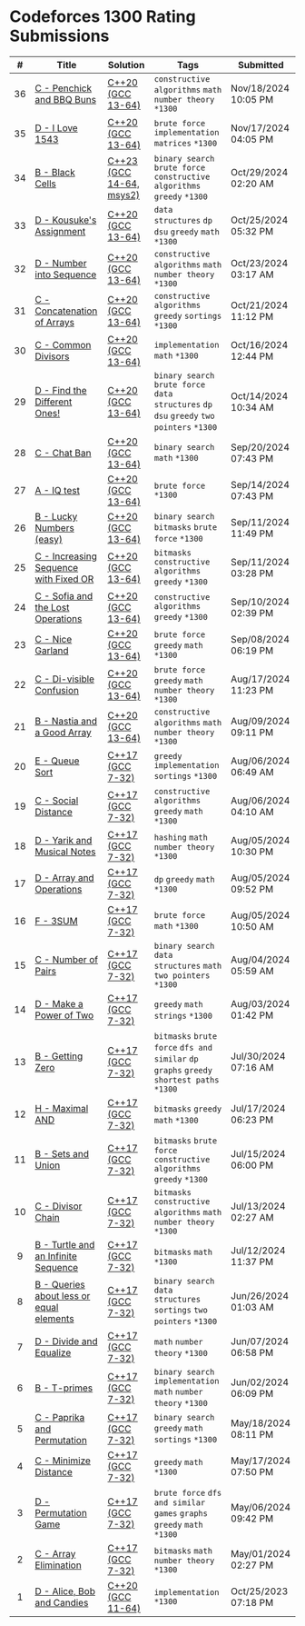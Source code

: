 # Codeforces 1300 Rating Submissions

| # | Title | Solution | Tags | Submitted |
|:-:|-------|----------|------|-----------|
| 36 | [C - Penchick and BBQ Buns](https://codeforces.com/contest/2031/problem/C) | [C++20 (GCC 13-64)](https://codeforces.com/contest/2031/submission/292217361) | `constructive algorithms` `math` `number theory` `*1300` | Nov/18/2024 10:05 PM |
| 35 | [D - I Love 1543](https://codeforces.com/contest/2036/problem/D) | [C++20 (GCC 13-64)](https://codeforces.com/contest/2036/submission/291918001) | `brute force` `implementation` `matrices` `*1300` | Nov/17/2024 04:05 PM |
| 34 | [B - Black Cells](https://codeforces.com/contest/2026/problem/B) | [C++23 (GCC 14-64, msys2)](https://codeforces.com/contest/2026/submission/288638660) | `binary search` `brute force` `constructive algorithms` `greedy` `*1300` | Oct/29/2024 02:20 AM |
| 33 | [D - Kousuke's Assignment](https://codeforces.com/contest/2033/problem/D) | [C++20 (GCC 13-64)](https://codeforces.com/contest/2033/submission/287909306) | `data structures` `dp` `dsu` `greedy` `math` `*1300` | Oct/25/2024 05:32 PM |
| 32 | [D - Number into Sequence](https://codeforces.com/contest/1454/problem/D) | [C++20 (GCC 13-64)](https://codeforces.com/contest/1454/submission/287435896) | `constructive algorithms` `math` `number theory` `*1300` | Oct/23/2024 03:17 AM |
| 31 | [C - Concatenation of Arrays](https://codeforces.com/contest/2024/problem/C) | [C++20 (GCC 13-64)](https://codeforces.com/contest/2024/submission/287254085) | `constructive algorithms` `greedy` `sortings` `*1300` | Oct/21/2024 11:12 PM |
| 30 | [C - Common Divisors](https://codeforces.com/contest/1203/problem/C) | [C++20 (GCC 13-64)](https://codeforces.com/contest/1203/submission/286173756) | `implementation` `math` `*1300` | Oct/16/2024 12:44 PM |
| 29 | [D - Find the Different Ones!](https://codeforces.com/contest/1927/problem/D) | [C++20 (GCC 13-64)](https://codeforces.com/contest/1927/submission/285763402) | `binary search` `brute force` `data structures` `dp` `dsu` `greedy` `two pointers` `*1300` | Oct/14/2024 10:34 AM |
| 28 | [C - Chat Ban](https://codeforces.com/contest/1612/problem/C) | [C++20 (GCC 13-64)](https://codeforces.com/contest/1612/submission/281999844) | `binary search` `math` `*1300` | Sep/20/2024 07:43 PM |
| 27 | [A - IQ test](https://codeforces.com/contest/25/problem/A) | [C++20 (GCC 13-64)](https://codeforces.com/contest/25/submission/281129935) | `brute force` `*1300` | Sep/14/2024 07:43 PM |
| 26 | [B - Lucky Numbers (easy)](https://codeforces.com/contest/96/problem/B) | [C++20 (GCC 13-64)](https://codeforces.com/contest/96/submission/280769896) | `binary search` `bitmasks` `brute force` `*1300` | Sep/11/2024 11:49 PM |
| 25 | [C - Increasing Sequence with Fixed OR](https://codeforces.com/contest/1988/problem/C) | [C++20 (GCC 13-64)](https://codeforces.com/contest/1988/submission/280709629) | `bitmasks` `constructive algorithms` `greedy` `*1300` | Sep/11/2024 03:28 PM |
| 24 | [C - Sofia and the Lost Operations](https://codeforces.com/contest/1980/problem/C) | [C++20 (GCC 13-64)](https://codeforces.com/contest/1980/submission/280545048) | `constructive algorithms` `greedy` `*1300` | Sep/10/2024 02:39 PM |
| 23 | [C - Nice Garland](https://codeforces.com/contest/1108/problem/C) | [C++20 (GCC 13-64)](https://codeforces.com/contest/1108/submission/280321065) | `brute force` `greedy` `math` `*1300` | Sep/08/2024 06:19 PM |
| 22 | [C - Di-visible Confusion](https://codeforces.com/contest/1604/problem/C) | [C++20 (GCC 13-64)](https://codeforces.com/contest/1604/submission/276960574) | `brute force` `greedy` `math` `number theory` `*1300` | Aug/17/2024 11:23 PM |
| 21 | [B - Nastia and a Good Array](https://codeforces.com/contest/1521/problem/B) | [C++20 (GCC 13-64)](https://codeforces.com/contest/1521/submission/275407504) | `constructive algorithms` `math` `number theory` `*1300` | Aug/09/2024 09:11 PM |
| 20 | [E - Queue Sort](https://codeforces.com/contest/1899/problem/E) | [C++17 (GCC 7-32)](https://codeforces.com/contest/1899/submission/274611946) | `greedy` `implementation` `sortings` `*1300` | Aug/06/2024 06:49 AM |
| 19 | [C - Social Distance](https://codeforces.com/contest/1367/problem/C) | [C++17 (GCC 7-32)](https://codeforces.com/contest/1367/submission/274603977) | `constructive algorithms` `greedy` `math` `*1300` | Aug/06/2024 04:10 AM |
| 18 | [D - Yarik and Musical Notes](https://codeforces.com/contest/1899/problem/D) | [C++17 (GCC 7-32)](https://codeforces.com/contest/1899/submission/274569128) | `hashing` `math` `number theory` `*1300` | Aug/05/2024 10:30 PM |
| 17 | [D - Array and Operations](https://codeforces.com/contest/1618/problem/D) | [C++17 (GCC 7-32)](https://codeforces.com/contest/1618/submission/274563722) | `dp` `greedy` `math` `*1300` | Aug/05/2024 09:52 PM |
| 16 | [F - 3SUM](https://codeforces.com/contest/1692/problem/F) | [C++17 (GCC 7-32)](https://codeforces.com/contest/1692/submission/274475651) | `brute force` `math` `*1300` | Aug/05/2024 10:50 AM |
| 15 | [C - Number of Pairs](https://codeforces.com/contest/1538/problem/C) | [C++17 (GCC 7-32)](https://codeforces.com/contest/1538/submission/274248307) | `binary search` `data structures` `math` `two pointers` `*1300` | Aug/04/2024 05:59 AM |
| 14 | [D - Make a Power of Two](https://codeforces.com/contest/1560/problem/D) | [C++17 (GCC 7-32)](https://codeforces.com/contest/1560/submission/274132420) | `greedy` `math` `strings` `*1300` | Aug/03/2024 01:42 PM |
| 13 | [B - Getting Zero](https://codeforces.com/contest/1661/problem/B) | [C++17 (GCC 7-32)](https://codeforces.com/contest/1661/submission/273408861) | `bitmasks` `brute force` `dfs and similar` `dp` `graphs` `greedy` `shortest paths` `*1300` | Jul/30/2024 07:16 AM |
| 12 | [H - Maximal AND](https://codeforces.com/contest/1669/problem/H) | [C++17 (GCC 7-32)](https://codeforces.com/contest/1669/submission/271027118) | `bitmasks` `greedy` `math` `*1300` | Jul/17/2024 06:23 PM |
| 11 | [B - Sets and Union](https://codeforces.com/contest/1882/problem/B) | [C++17 (GCC 7-32)](https://codeforces.com/contest/1882/submission/270623929) | `bitmasks` `brute force` `constructive algorithms` `greedy` `*1300` | Jul/15/2024 06:00 PM |
| 10 | [C - Divisor Chain](https://codeforces.com/contest/1864/problem/C) | [C++17 (GCC 7-32)](https://codeforces.com/contest/1864/submission/270236374) | `bitmasks` `constructive algorithms` `math` `number theory` `*1300` | Jul/13/2024 02:27 AM |
| 9 | [B - Turtle and an Infinite Sequence](https://codeforces.com/contest/1981/problem/B) | [C++17 (GCC 7-32)](https://codeforces.com/contest/1981/submission/270218064) | `bitmasks` `math` `*1300` | Jul/12/2024 11:37 PM |
| 8 | [B - Queries about less or equal elements](https://codeforces.com/contest/600/problem/B) | [C++17 (GCC 7-32)](https://codeforces.com/contest/600/submission/267423715) | `binary search` `data structures` `sortings` `two pointers` `*1300` | Jun/26/2024 01:03 AM |
| 7 | [D - Divide and Equalize](https://codeforces.com/contest/1881/problem/D) | [C++17 (GCC 7-32)](https://codeforces.com/contest/1881/submission/264595812) | `math` `number theory` `*1300` | Jun/07/2024 06:58 PM |
| 6 | [B - T-primes](https://codeforces.com/contest/230/problem/B) | [C++17 (GCC 7-32)](https://codeforces.com/contest/230/submission/263748508) | `binary search` `implementation` `math` `number theory` `*1300` | Jun/02/2024 06:09 PM |
| 5 | [C - Paprika and Permutation](https://codeforces.com/contest/1617/problem/C) | [C++17 (GCC 7-32)](https://codeforces.com/contest/1617/submission/261540919) | `binary search` `greedy` `math` `sortings` `*1300` | May/18/2024 08:11 PM |
| 4 | [C - Minimize Distance](https://codeforces.com/contest/1591/problem/C) | [C++17 (GCC 7-32)](https://codeforces.com/contest/1591/submission/261338892) | `greedy` `math` `*1300` | May/17/2024 07:50 PM |
| 3 | [D - Permutation Game](https://codeforces.com/contest/1968/problem/D) | [C++17 (GCC 7-32)](https://codeforces.com/contest/1968/submission/259773560) | `brute force` `dfs and similar` `games` `graphs` `greedy` `math` `*1300` | May/06/2024 09:42 PM |
| 2 | [C - Array Elimination](https://codeforces.com/contest/1602/problem/C) | [C++17 (GCC 7-32)](https://codeforces.com/contest/1602/submission/258983864) | `bitmasks` `math` `number theory` `*1300` | May/01/2024 02:27 PM |
| 1 | [D - Alice, Bob and Candies](https://codeforces.com/contest/1352/problem/D) | [C++20 (GCC 11-64)](https://codeforces.com/contest/1352/submission/229697192) | `implementation` `*1300` | Oct/25/2023 07:18 PM |